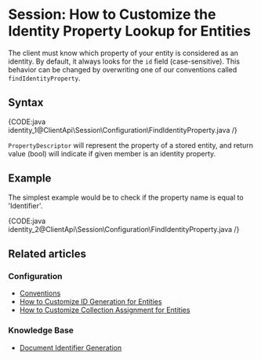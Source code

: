 # Session: How to Customize the Identity Property Lookup for Entities

The client must know which property of your entity is considered as an identity. By default, it always looks for the `id` field (case-sensitive). This behavior can be changed by overwriting one of our conventions called `findIdentityProperty`.

## Syntax

{CODE:java identity_1@ClientApi\Session\Configuration\FindIdentityProperty.java /}

`PropertyDescriptor` will represent the property of a stored entity, and return value (bool) will indicate if given member is an identity property.

## Example

The simplest example would be to check if the property name is equal to 'Identifier'.

{CODE:java identity_2@ClientApi\Session\Configuration\FindIdentityProperty.java /}

## Related articles

### Configuration

- [Conventions](../../../client-api/configuration/conventions)
- [How to Customize ID Generation for Entities](../../../client-api/session/configuration/how-to-customize-id-generation-for-entities)
- [How to Customize Collection Assignment for Entities](../../../client-api/session/configuration/how-to-customize-collection-assignment-for-entities)

### Knowledge Base

- [Document Identifier Generation](../../../server/kb/document-identifier-generation)
